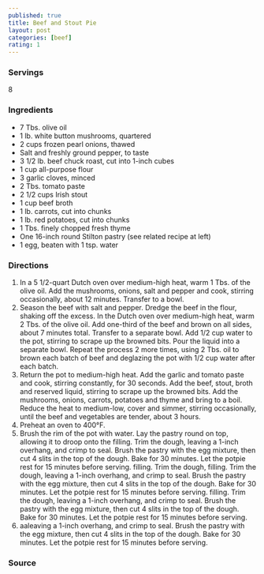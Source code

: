 ```yaml
---
published: true
title: Beef and Stout Pie
layout: post
categories: [beef]
rating: 1
---
```

### Servings
8

### Ingredients
- 7 Tbs. olive oil
- 1 lb. white button mushrooms, quartered
- 2 cups frozen pearl onions, thawed
- Salt and freshly ground pepper, to taste
- 3 1/2 lb. beef chuck roast, cut into 1-inch cubes
- 1 cup all-purpose flour
- 3 garlic cloves, minced
- 2 Tbs. tomato paste
- 2 1/2 cups Irish stout
- 1 cup beef broth
- 1 lb. carrots, cut into chunks
- 1 lb. red potatoes, cut into chunks
- 1 Tbs. finely chopped fresh thyme
- One 16-inch round Stilton pastry (see related recipe at left)
- 1 egg, beaten with 1 tsp. water

### Directions
1. In a 5 1/2-quart Dutch oven over medium-high heat, warm 1 Tbs. of the olive oil. Add the mushrooms, onions, salt and pepper and cook, stirring occasionally, about 12 minutes. Transfer to a bowl.
2. Season the beef with salt and pepper. Dredge the beef in the flour, shaking off the excess. In the Dutch oven over medium-high heat, warm 2 Tbs. of the olive oil. Add one-third of the beef and brown on all sides, about 7 minutes total. Transfer to a separate bowl. Add 1/2 cup water to the pot, stirring to scrape up the browned bits. Pour the liquid into a separate bowl. Repeat the process 2 more times, using 2 Tbs. oil to brown each batch of beef and deglazing the pot with 1/2 cup water after each batch.
3. Return the pot to medium-high heat. Add the garlic and tomato paste and cook, stirring constantly, for 30 seconds. Add the beef, stout, broth and reserved liquid, stirring to scrape up the browned bits. Add the mushrooms, onions, carrots, potatoes and thyme and bring to a boil. Reduce the heat to medium-low, cover and simmer, stirring occasionally, until the beef and vegetables are tender, about 3 hours.
4. Preheat an oven to 400°F.
5. Brush the rim of the pot with water. Lay the pastry round on top, allowing it to droop onto the filling. Trim the dough, leaving a 1-inch overhang, and crimp to seal. Brush the pastry with the egg mixture, then cut 4 slits in the top of the dough. Bake for 30 minutes. Let the potpie rest for 15 minutes before serving. filling. Trim the dough,  filling. Trim the dough, leaving a 1-inch overhang, and crimp to seal. Brush the pastry with the egg mixture, then cut 4 slits in the top of the dough. Bake for 30 minutes. Let the potpie rest for 15 minutes before serving. filling. Trim the dough, leaving a 1-inch overhang, and crimp to seal. Brush the pastry with the egg mixture, then cut 4 slits in the top of the dough. Bake for 30 minutes. Let the potpie rest for 15 minutes before serving.
6. aaleaving a 1-inch overhang, and crimp to seal. Brush the pastry with the egg mixture, then cut 4 slits in the top of the dough. Bake for 30 minutes. Let the potpie rest for 15 minutes before serving.

### Source


